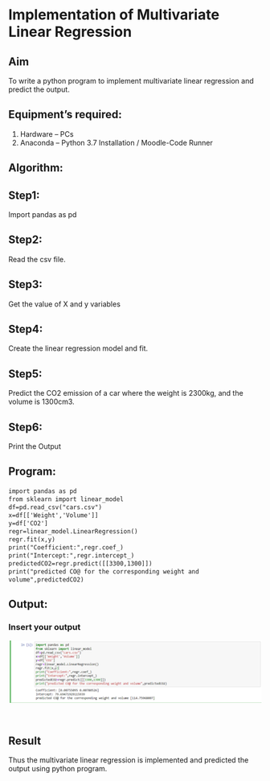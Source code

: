 # Implementation of Multivariate Linear Regression
## Aim
To write a python program to implement multivariate linear regression and predict the output.
## Equipment’s required:
1.	Hardware – PCs
2.	Anaconda – Python 3.7 Installation / Moodle-Code Runner

## Algorithm:

## Step1:
Import pandas as pd

## Step2:
Read the csv file.

## Step3:
Get the value of X and y variables

## Step4:
Create the linear regression model and fit.

## Step5:
Predict the CO2 emission of a car where the weight is 2300kg, and the volume is 1300cm3.

## Step6:
Print the Output

## Program:
```
import pandas as pd
from sklearn import linear_model 
df=pd.read_csv("cars.csv")
x=df[['Weight','Volume']]
y=df['CO2']
regr=linear_model.LinearRegression()
regr.fit(x,y)
print("Coefficient:",regr.coef_)
print("Intercept:",regr.intercept_)
predictedCO2=regr.predict([[3300,1300]])
print("predicted CO@ for the corresponding weight and volume",predictedCO2)

```
## Output:

### Insert your output

![output](op.png)

<br>

## Result
Thus the multivariate linear regression is implemented and predicted the output using python program.